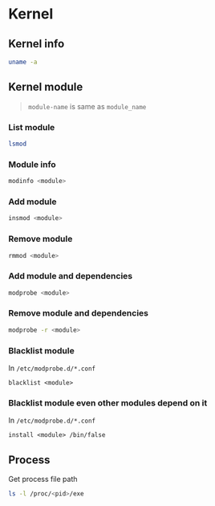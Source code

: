 # Kernel

## Kernel info

```bash
uname -a
```

## Kernel module

> `module-name` is same as `module_name`

### List module

```bash
lsmod
```

### Module info

```sh
modinfo <module>
```

### Add module

```bash
insmod <module>
```

### Remove module

```bash
rmmod <module>
```

### Add module and dependencies

```bash
modprobe <module>
```

### Remove module and dependencies

```bash
modprobe -r <module>
```

### Blacklist module

In `/etc/modprobe.d/*.conf`

```text
blacklist <module>
```

### Blacklist module even other modules depend on it

In `/etc/modprobe.d/*.conf`

```text
install <module> /bin/false
```

## Process

Get process file path

```bash
ls -l /proc/<pid>/exe
```
